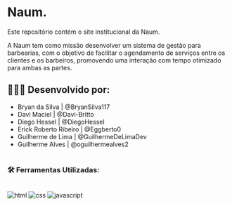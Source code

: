 
# Naum.

Este repositório contém o site institucional da Naum.

A Naum tem como missão desenvolver um sistema de gestão para barbearias, com o objetivo de facilitar o agendamento de serviços entre os clientes e os barbeiros, promovendo uma interação com tempo otimizado para ambas as partes. 

## 👨🏽‍💻 Desenvolvido por:
  - Bryan da Silva | @BryanSilva117
  - Davi Maciel | @Davi-Britto
  - Diego Hessel | @DiegoHessel
  - Erick Roberto Ribeiro | @Eggberto0
  - Guilherme de Lima | @GuilhermeDeLimaDev
  - Guilherme Alves | @oguilhermealves2

#

### 🛠 Ferramentas Utilizadas:
<br>

<div align="left">
  <img aling="center" alt="html" src="https://img.shields.io/badge/HTML-239120?style=for-the-badge&logo=html5&logoColor=white">
  <img aling="center" alt="css" src="https://img.shields.io/badge/CSS-239120?&style=for-the-badge&logo=css3&logoColor=white">
  <img aling="center" alt="javascript" src="https://img.shields.io/badge/JavaScript-F7DF1E?style=for-the-badge&logo=javascript&logoColor=black">
</div>

#
